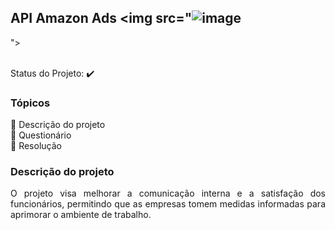 ## API Amazon Ads <img src="![image](https://github.com/brunacpg/API_amazon_ads/assets/103262900/9ce3eb6d-0269-4783-a502-b94c8435214d)
">

<br> Status do Projeto: :heavy_check_mark: 

### Tópicos 

:small_blue_diamond: Descrição do projeto
<br>:small_blue_diamond: Questionário
<br>:small_blue_diamond: Resolução

### Descrição do projeto 

<p align="justify">
O projeto visa melhorar a comunicação interna e a satisfação dos funcionários, permitindo que as empresas tomem medidas informadas para aprimorar o ambiente de trabalho.

 
